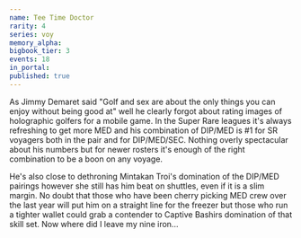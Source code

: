 ```yaml
---
name: Tee Time Doctor
rarity: 4
series: voy
memory_alpha:
bigbook_tier: 3
events: 18
in_portal:
published: true
---
```


As Jimmy Demaret said "Golf and sex are about the only things you can enjoy without being good at" well he clearly forgot about rating images of holographic golfers for a mobile game. In the Super Rare leagues it's always refreshing to get more MED and his combination of DIP/MED is #1 for SR voyagers both in the pair and for DIP/MED/SEC. Nothing overly spectacular about his numbers but for newer rosters it's enough of the right combination to be a boon on any voyage.

He's also close to dethroning Mintakan Troi's domination of the DIP/MED pairings however she still has him beat on shuttles, even if it is a slim margin. No doubt that those who have been cherry picking MED crew over the last year will put him on a straight line for the freezer but those who run a tighter wallet could grab a contender to Captive Bashirs domination of that skill set. Now where did I leave my nine iron...
